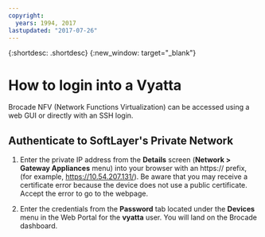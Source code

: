 ```yaml
---
copyright:
  years: 1994, 2017
lastupdated: "2017-07-26"
---
```


{:shortdesc: .shortdesc}
{:new_window: target="_blank"}

# How to login into a Vyatta

Brocade NFV (Network Functions Virtualization) can be accessed using a web GUI or directly with an SSH login.

## Authenticate to SoftLayer's Private Network

1. Enter the private IP address from the **Details** screen (**Network > Gateway Appliances** menu) into your browser with an https:// prefix, (for example, https://10.54.207.131/). Be aware that you may receive a certificate error because the device does not use a public certificate. Accept the error to go to the webpage.

2. Enter the credentials from the **Password** tab located under the **Devices** menu in the Web Portal for the **vyatta** user.  You will land on the Brocade dashboard.
